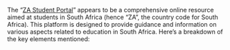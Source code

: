 The “[ZA Student Portal](https://zastudentportal.com/)” appears to be a comprehensive online resource aimed at students in South Africa (hence “ZA”, the country code for South Africa). This platform is designed to provide guidance and information on various aspects related to education in South Africa. Here’s a breakdown of the key elements mentioned:
